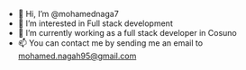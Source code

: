 - 👋 Hi, I’m @mohamednaga7
- 👀 I’m interested in Full stack development
- 🌱 I’m currently working as a full stack developer in Cosuno
- 📫 You can contact me by sending me an email to mohamed.nagah95@gmail.com

<!---
mohamednaga7/mohamednaga7 is a ✨ special ✨ repository because its `README.md` (this file) appears on your GitHub profile.
You can click the Preview link to take a look at your changes.
--->
